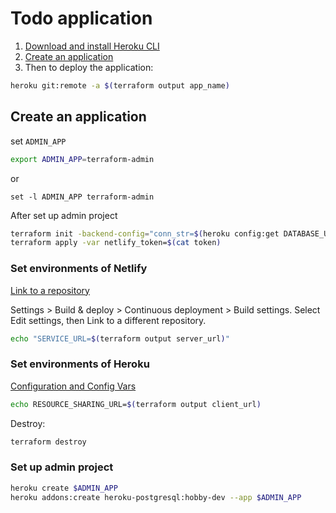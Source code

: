 # Todo application

1. [Download and install Heroku CLI](https://devcenter.heroku.com/articles/heroku-cli#download-and-install)
2. [Create an application](#create-an-application)
3. Then to deploy the application:

```bash
heroku git:remote -a $(terraform output app_name)
```

## Create an application

set `ADMIN_APP`

```bash
export ADMIN_APP=terraform-admin
```

or

```fish
set -l ADMIN_APP terraform-admin
```

After set up admin project

```bash
terraform init -backend-config="conn_str=$(heroku config:get DATABASE_URL --app $ADMIN_APP)"
terraform apply -var netlify_token=$(cat token)
```

### Set environments of Netlify

[Link to a repository](https://docs.netlify.com/configure-builds/repo-permissions-linking/#convert-existing-sites)

Settings > Build & deploy > Continuous deployment > Build settings. Select Edit settings, then Link to a different repository.

```bash
echo "SERVICE_URL=$(terraform output server_url)"
```

### Set environments of Heroku

[Configuration and Config Vars](https://devcenter.heroku.com/articles/config-vars)

```bash
echo RESOURCE_SHARING_URL=$(terraform output client_url)
```

Destroy:

```bash
terraform destroy
```

### Set up admin project

```bash
heroku create $ADMIN_APP
heroku addons:create heroku-postgresql:hobby-dev --app $ADMIN_APP
```
